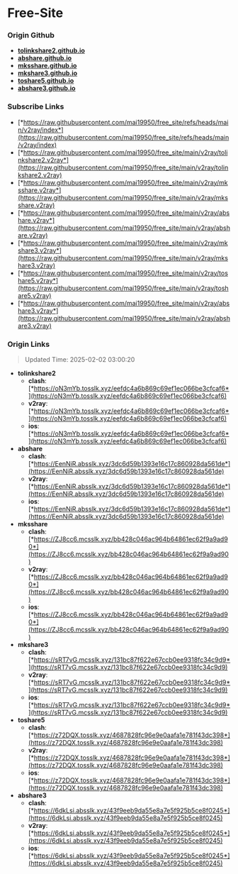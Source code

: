 # Free-Site

### Origin Github

- [**tolinkshare2.github.io**](https://github.com/tolinkshare2/tolinkshare2.github.io)
- [**abshare.github.io**](https://github.com/abshare/abshare.github.io)
- [**mksshare.github.io**](https://github.com/mksshare/mksshare.github.io)
- [**mkshare3.github.io**](https://github.com/mkshare3/mkshare3.github.io)
- [**toshare5.github.io**](https://github.com/toshare5/toshare5.github.io)
- [**abshare3.github.io**](https://github.com/abshare3/abshare3.github.io)

### Subscribe Links

- [*https://raw.githubusercontent.com/mai19950/free_site/refs/heads/main/v2ray/index*](https://raw.githubusercontent.com/mai19950/free_site/refs/heads/main/v2ray/index)
- [*https://raw.githubusercontent.com/mai19950/free_site/main/v2ray/tolinkshare2.v2ray*](https://raw.githubusercontent.com/mai19950/free_site/main/v2ray/tolinkshare2.v2ray)
- [*https://raw.githubusercontent.com/mai19950/free_site/main/v2ray/mksshare.v2ray*](https://raw.githubusercontent.com/mai19950/free_site/main/v2ray/mksshare.v2ray)
- [*https://raw.githubusercontent.com/mai19950/free_site/main/v2ray/abshare.v2ray*](https://raw.githubusercontent.com/mai19950/free_site/main/v2ray/abshare.v2ray)
- [*https://raw.githubusercontent.com/mai19950/free_site/main/v2ray/mkshare3.v2ray*](https://raw.githubusercontent.com/mai19950/free_site/main/v2ray/mkshare3.v2ray)
- [*https://raw.githubusercontent.com/mai19950/free_site/main/v2ray/toshare5.v2ray*](https://raw.githubusercontent.com/mai19950/free_site/main/v2ray/toshare5.v2ray)
- [*https://raw.githubusercontent.com/mai19950/free_site/main/v2ray/abshare3.v2ray*](https://raw.githubusercontent.com/mai19950/free_site/main/v2ray/abshare3.v2ray)

### Origin Links

> Updated Time: 2025-02-02 03:00:20

- **tolinkshare2**
  - **clash**: [*https://oN3mYb.tosslk.xyz/eefdc4a6b869c69ef1ec066be3cfcaf6*](https://oN3mYb.tosslk.xyz/eefdc4a6b869c69ef1ec066be3cfcaf6)
  - **v2ray**: [*https://oN3mYb.tosslk.xyz/eefdc4a6b869c69ef1ec066be3cfcaf6*](https://oN3mYb.tosslk.xyz/eefdc4a6b869c69ef1ec066be3cfcaf6)
  - **ios**: [*https://oN3mYb.tosslk.xyz/eefdc4a6b869c69ef1ec066be3cfcaf6*](https://oN3mYb.tosslk.xyz/eefdc4a6b869c69ef1ec066be3cfcaf6)
- **abshare**
  - **clash**: [*https://EenNiR.absslk.xyz/3dc6d59b1393e16c17c860928da561de*](https://EenNiR.absslk.xyz/3dc6d59b1393e16c17c860928da561de)
  - **v2ray**: [*https://EenNiR.absslk.xyz/3dc6d59b1393e16c17c860928da561de*](https://EenNiR.absslk.xyz/3dc6d59b1393e16c17c860928da561de)
  - **ios**: [*https://EenNiR.absslk.xyz/3dc6d59b1393e16c17c860928da561de*](https://EenNiR.absslk.xyz/3dc6d59b1393e16c17c860928da561de)
- **mksshare**
  - **clash**: [*https://ZJ8cc6.mcsslk.xyz/bb428c046ac964b64861ec62f9a9ad90*](https://ZJ8cc6.mcsslk.xyz/bb428c046ac964b64861ec62f9a9ad90)
  - **v2ray**: [*https://ZJ8cc6.mcsslk.xyz/bb428c046ac964b64861ec62f9a9ad90*](https://ZJ8cc6.mcsslk.xyz/bb428c046ac964b64861ec62f9a9ad90)
  - **ios**: [*https://ZJ8cc6.mcsslk.xyz/bb428c046ac964b64861ec62f9a9ad90*](https://ZJ8cc6.mcsslk.xyz/bb428c046ac964b64861ec62f9a9ad90)
- **mkshare3**
  - **clash**: [*https://sRT7vG.mcsslk.xyz/131bc87f622e67ccb0ee9318fc34c9d9*](https://sRT7vG.mcsslk.xyz/131bc87f622e67ccb0ee9318fc34c9d9)
  - **v2ray**: [*https://sRT7vG.mcsslk.xyz/131bc87f622e67ccb0ee9318fc34c9d9*](https://sRT7vG.mcsslk.xyz/131bc87f622e67ccb0ee9318fc34c9d9)
  - **ios**: [*https://sRT7vG.mcsslk.xyz/131bc87f622e67ccb0ee9318fc34c9d9*](https://sRT7vG.mcsslk.xyz/131bc87f622e67ccb0ee9318fc34c9d9)
- **toshare5**
  - **clash**: [*https://z72DQX.tosslk.xyz/4687828fc96e9e0aafa1e781f43dc398*](https://z72DQX.tosslk.xyz/4687828fc96e9e0aafa1e781f43dc398)
  - **v2ray**: [*https://z72DQX.tosslk.xyz/4687828fc96e9e0aafa1e781f43dc398*](https://z72DQX.tosslk.xyz/4687828fc96e9e0aafa1e781f43dc398)
  - **ios**: [*https://z72DQX.tosslk.xyz/4687828fc96e9e0aafa1e781f43dc398*](https://z72DQX.tosslk.xyz/4687828fc96e9e0aafa1e781f43dc398)
- **abshare3**
  - **clash**: [*https://6dkLsi.absslk.xyz/43f9eeb9da55e8a7e5f925b5ce8f0245*](https://6dkLsi.absslk.xyz/43f9eeb9da55e8a7e5f925b5ce8f0245)
  - **v2ray**: [*https://6dkLsi.absslk.xyz/43f9eeb9da55e8a7e5f925b5ce8f0245*](https://6dkLsi.absslk.xyz/43f9eeb9da55e8a7e5f925b5ce8f0245)
  - **ios**: [*https://6dkLsi.absslk.xyz/43f9eeb9da55e8a7e5f925b5ce8f0245*](https://6dkLsi.absslk.xyz/43f9eeb9da55e8a7e5f925b5ce8f0245)
